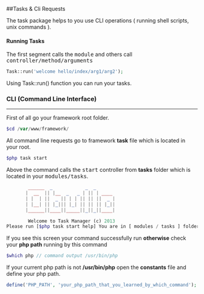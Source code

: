 
##Tasks & Cli Requests <a name="tasks-and-cli-requests"></a> 

The task package helps to you use CLI operations ( running shell scripts, unix commands ).

#### Running Tasks

The first segment calls the <kbd>module</kbd> and others call <kbd>controller/method/arguments</kbd>

```php
Task::run('welcome hello/index/arg1/arg2');
```

Using Task::run() function you can run your tasks.


### CLI (Command Line Interface)

------

First of all go your framework root folder.

```php
$cd /var/www/framework/
```

All command line requests go to framework <b>task</b> file which is located in your root.


```php
$php task start
```

Above the command calls the <samp>start</samp> controller from <b>tasks</b> folder which is located in your <kbd>modules/tasks</kbd>.

```php
        ______  _            _  _
       |  __  || |__  _   _ | || | ____
       | |  | ||  _ || | | || || ||  _ |
       | |__| || |_||| |_| || || || |_||
       |______||____||_____||_||_||____|

        Welcome to Task Manager (c) 2013
Please run [$php task start help] You are in [ modules / tasks ] folder.
```

If you see this screen your command successfully run <b>otherwise</b> check your <b>php path</b> running by this command

```php
$which php // command output /usr/bin/php 
```

If your current php path is not <b>/usr/bin/php</b> open the <b>constants</b> file and define your php path. 

```php
define('PHP_PATH', 'your_php_path_that_you_learned_by_which_command'); 
```
